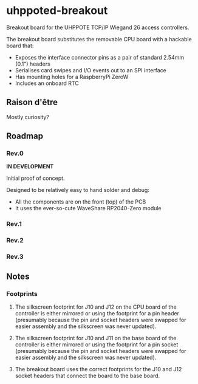 # uhppoted-breakout

Breakout board for the UHPPOTE TCP/IP Wiegand 26 access controllers. 

The breakout board substitutes the removable CPU board with a hackable board that:
- Exposes the interface connector pins as a pair of standard 2.54mm (0.1") headers
- Serialises card swipes and I/O events out to an SPI interface
- Has mounting holes for a RaspberryPi ZeroW
- Includes an onboard RTC

## Raison d'être

Mostly curiosity?

## Roadmap

### Rev.0

**IN DEVELOPMENT**

Initial proof of concept. 

Designed to be relatively easy to hand solder and debug:
- All the components are on the front (top) of the PCB
- It uses the ever-so-cute WaveShare RP2040-Zero module

### Rev.1

### Rev.2

### Rev.3

## Notes

### Footprints
1. The silkscreen footprint for J10 and J12 on the CPU board of the controller is either mirrored or
   using the footprint for a pin header (presumably because the pin and socket headers were swapped for
   easier assembly and the silkscreen was never updated).

2. The silkscreen footprint for J10 and J11 on the base board of the controller is either mirrored or
   using the footprint for a pin socket (presumably because the pin and socket headers were swapped for
   easier assembly and the silkscreen was never updated).

3. The breakout board uses the correct footprints for the J10 and J12 socket headers that connect the
   board to the base board.